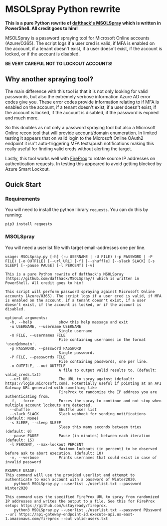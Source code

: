 # MSOLSpray Python rewrite
**This is a pure Python rewrite of [dafthack's MSOLSpray](https://github.com/dafthack/MSOLSpray/) which is written in PowerShell. All credit goes to him!**

MSOLSpray is a password spraying tool for Microsoft Online accounts (Azure/O365). The script logs if a user cred is valid, if MFA is enabled on the account, if a tenant doesn't exist, if a user doesn't exist, if the account is locked, or if the account is disabled. 

**BE VERY CAREFUL NOT TO LOCKOUT ACCOUNTS!**

## Why another spraying tool?
The main difference with this tool is that it is not only looking for valid passwords, but also the extremely verbose information Azure AD error codes give you. These error codes provide information relating to if MFA is enabled on the account, if a tenant doesn't exist, if a user doesn't exist, if the account is locked, if the account is disabled, if the password is expired and much more.

So this doubles as not only a password spraying tool but also a Microsoft Online recon tool that will provide account/domain enumeration. In limited testing it appears that on valid login to the Microsoft Online OAuth2 endpoint it isn't auto-triggering MFA texts/push notifications making this really useful for finding valid creds without alerting the target.

Lastly, this tool works well with [FireProx](https://github.com/ustayready/fireprox) to rotate source IP addresses on authentication requests. In testing this appeared to avoid getting blocked by Azure Smart Lockout.

## Quick Start
### Requirements

You will need to install the python library `requests`. You can do this by running:
```
pip3 install requests
```

### MSOLSpray

You will need a userlist file with target email-addresses one per line. 
```
usage: MSOLSpray.py [-h] (-u USERNAME | -U FILE) (-p PASSWORD | -P FILE) [-o OUTFILE] [--url URL] [-f] [--shuffle] [--slack SLACK] [-s SLEEP] [--pause PAUSE] [-l PERCENT] [-v]

This is a pure Python rewrite of dafthack's MSOLSpray (https://github.com/dafthack/MSOLSpray/) which is written in PowerShell. All credit goes to him!

This script will perform password spraying against Microsoft Online accounts (Azure/O365). The script logs if a user cred is valid, if MFA is enabled on the account, if a tenant doesn't exist, if a user doesn't exist, if the account is locked, or if the account is disabled.

optional arguments:
  -h, --help            show this help message and exit
  -u USERNAME, --username USERNAME
                        Single username
  -U FILE, --usernames FILE
                        File containing usernames in the format 'user@domain'.
  -p PASSWORD, --password PASSWORD
                        Single password.
  -P FILE, --passwords FILE
                        File containing passwords, one per line.
  -o OUTFILE, --out OUTFILE
                        A file to output valid results to. (default: valid_creds.txt)
  --url URL             The URL to spray against (default: https://login.microsoft.com). Potentially useful if pointing at an API Gateway URL generated with something like
                        FireProx to randomize the IP address you are authenticating from.
  -f, --force           Forces the spray to continue and not stop when multiple account lockouts are detected.
  --shuffle             Shuffle user list
  --slack SLACK         Slack webhook for sending notifications (default: None)
  -s SLEEP, --sleep SLEEP
                        Sleep this many seconds between tries (default: 0)
  --pause PAUSE         Pause (in minutes) between each iteration (default: 15)
  -l PERCENT, --max-lockout PERCENT
                        Maximum lockouts (in percent) to be observed before ask to abort execution. (default: 10)
  -v, --verbose         Prints usernames that could exist in case of invalid password

EXAMPLE USAGE:
This command will use the provided userlist and attempt to authenticate to each account with a password of Winter2020.
    python3 MSOLSpray.py --userlist ./userlist.txt --password Winter2020

This command uses the specified FireProx URL to spray from randomized IP addresses and writes the output to a file. See this for FireProx setup: https://github.com/ustayready/fireprox.
    python3 MSOLSpray.py --userlist ./userlist.txt --password P@ssword --url https://api-gateway-endpoint-id.execute-api.us-east-1.amazonaws.com/fireprox --out valid-users.txt
```
